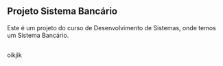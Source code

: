 ## Projeto Sistema Bancário
Este é um projeto do curso de Desenvolvimento de Sistemas, onde temos um Sistema Bancário.

## 
oikjik